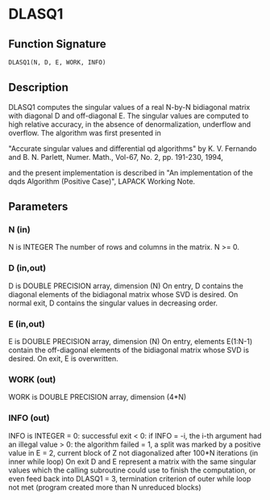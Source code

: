 # DLASQ1

## Function Signature

```fortran
DLASQ1(N, D, E, WORK, INFO)
```

## Description


 DLASQ1 computes the singular values of a real N-by-N bidiagonal
 matrix with diagonal D and off-diagonal E. The singular values
 are computed to high relative accuracy, in the absence of
 denormalization, underflow and overflow. The algorithm was first
 presented in

 "Accurate singular values and differential qd algorithms" by K. V.
 Fernando and B. N. Parlett, Numer. Math., Vol-67, No. 2, pp. 191-230,
 1994,

 and the present implementation is described in "An implementation of
 the dqds Algorithm (Positive Case)", LAPACK Working Note.

## Parameters

### N (in)

N is INTEGER The number of rows and columns in the matrix. N >= 0.

### D (in,out)

D is DOUBLE PRECISION array, dimension (N) On entry, D contains the diagonal elements of the bidiagonal matrix whose SVD is desired. On normal exit, D contains the singular values in decreasing order.

### E (in,out)

E is DOUBLE PRECISION array, dimension (N) On entry, elements E(1:N-1) contain the off-diagonal elements of the bidiagonal matrix whose SVD is desired. On exit, E is overwritten.

### WORK (out)

WORK is DOUBLE PRECISION array, dimension (4*N)

### INFO (out)

INFO is INTEGER = 0: successful exit < 0: if INFO = -i, the i-th argument had an illegal value > 0: the algorithm failed = 1, a split was marked by a positive value in E = 2, current block of Z not diagonalized after 100*N iterations (in inner while loop) On exit D and E represent a matrix with the same singular values which the calling subroutine could use to finish the computation, or even feed back into DLASQ1 = 3, termination criterion of outer while loop not met (program created more than N unreduced blocks)

